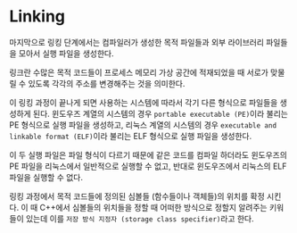 # Linking
마지막으로 링킹 단계에서는 컴파일러가 생성한 목적 파일들과 외부 라이브러리 파일들을 모아서 실행 파일을 생성한다.

링크란 수많은 목적 코드들이 프로세스 메모리 가상 공간에 적재되었을 때 서로가 맞물릴 수 있도록 각각의 주소를 변경해주는 것을 의미한다.

이 링킹 과정이 끝나게 되면 사용하는 시스템에 따라서 각기 다른 형식으로 파일들을 생성하게 된다. 윈도우즈 계열의 시스템의 경우 `portable executable (PE)`이라 불리는 PE 형식으로 실행 파일을 생성하고, 리눅스 계열의 시스템의 경우 `executable and linkable format (ELF)`이라 불리는 ELF 형식으로 실행 파일을 생성한다.

이 두 실행 파일은 파일 형식이 다르기 때문에 같은 코드를 컴파일 하더라도 윈도우즈의 PE 파일을 리눅스에서 일반적으로 실행할 수 없고, 반대로 윈도우즈에서 리눅스의 ELF 파일을 실행할 수 없다.

링킹 과정에서 목적 코드들에 정의된 심볼들 (함수들이나 객체들)의 위치를 확정 시킨다. 이 때 C++에서 심볼들의 위치들을 정할 때 어떠한 방식으로 정할지 알려주는 키워들이 있는데 이를 `저장 방식 지정자 (storage class specifier)`라고 한다.